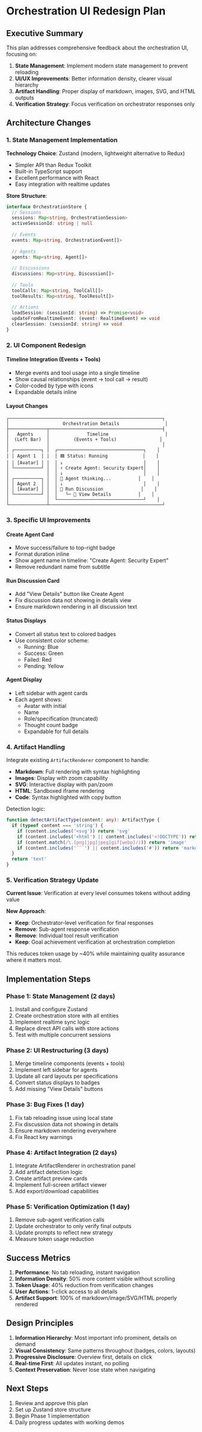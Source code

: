 # Orchestration UI Redesign Plan

## Executive Summary

This plan addresses comprehensive feedback about the orchestration UI, focusing on:
1. **State Management**: Implement modern state management to prevent reloading
2. **UI/UX Improvements**: Better information density, clearer visual hierarchy
3. **Artifact Handling**: Proper display of markdown, images, SVG, and HTML outputs
4. **Verification Strategy**: Focus verification on orchestrator responses only

## Architecture Changes

### 1. State Management Implementation

**Technology Choice**: Zustand (modern, lightweight alternative to Redux)
- Simpler API than Redux Toolkit
- Built-in TypeScript support
- Excellent performance with React
- Easy integration with realtime updates

**Store Structure**:
```typescript
interface OrchestrationStore {
  // Sessions
  sessions: Map<string, OrchestrationSession>
  activeSessionId: string | null
  
  // Events  
  events: Map<string, OrchestrationEvent[]>
  
  // Agents
  agents: Map<string, Agent[]>
  
  // Discussions
  discussions: Map<string, Discussion[]>
  
  // Tools
  toolCalls: Map<string, ToolCall[]>
  toolResults: Map<string, ToolResult[]>
  
  // Actions
  loadSession: (sessionId: string) => Promise<void>
  updateFromRealtimeEvent: (event: RealtimeEvent) => void
  clearSession: (sessionId: string) => void
}
```

### 2. UI Component Redesign

#### Timeline Integration (Events + Tools)
- Merge events and tool usage into a single timeline
- Show causal relationships (event → tool call → result)
- Color-coded by type with icons
- Expandable details inline

#### Layout Changes
```
┌─────────────────────────────────────────────────────────┐
│                    Orchestration Details                 │
├──────────────┬──────────────────────────────────────────┤
│   Agents     │              Timeline                     │
│  (Left Bar)  │         (Events + Tools)                │
│              │                                          │
│ ┌──────────┐ │  ┌────────────────────────────────┐    │
│ │ Agent 1  │ │  │ 🟦 Status: Running             │    │
│ │ [Avatar] │ │  │ ↓                              │    │
│ └──────────┘ │  │ ⚡ Create Agent: Security Expert│    │
│              │  │ ↓                              │    │
│ ┌──────────┐ │  │ 🧠 Agent thinking...          │    │
│ │ Agent 2  │ │  │ ↓                              │    │
│ │ [Avatar] │ │  │ 💬 Run Discussion              │    │
│ └──────────┘ │  │   └─ 📎 View Details          │    │
│              │  └────────────────────────────────┘    │
└──────────────┴──────────────────────────────────────────┘
```

### 3. Specific UI Improvements

#### Create Agent Card
- Move success/failure to top-right badge
- Format duration inline
- Show agent name in timeline: "Create Agent: Security Expert"
- Remove redundant name from subtitle

#### Run Discussion Card  
- Add "View Details" button like Create Agent
- Fix discussion data not showing in details view
- Ensure markdown rendering in all discussion text

#### Status Displays
- Convert all status text to colored badges
- Use consistent color scheme:
  - Running: Blue
  - Success: Green
  - Failed: Red
  - Pending: Yellow

#### Agent Display
- Left sidebar with agent cards
- Each agent shows:
  - Avatar with initial
  - Name
  - Role/specification (truncated)
  - Thought count badge
  - Expandable for full details

### 4. Artifact Handling

Integrate existing `ArtifactRenderer` component to handle:
- **Markdown**: Full rendering with syntax highlighting
- **Images**: Display with zoom capability
- **SVG**: Interactive display with pan/zoom
- **HTML**: Sandboxed iframe rendering
- **Code**: Syntax highlighted with copy button

Detection logic:
```typescript
function detectArtifactType(content: any): ArtifactType {
  if (typeof content === 'string') {
    if (content.includes('<svg')) return 'svg'
    if (content.includes('<html') || content.includes('<!DOCTYPE')) return 'html'
    if (content.match(/\.(png|jpg|jpeg|gif|webp)/i)) return 'image'
    if (content.includes('```') || content.includes('#')) return 'markdown'
  }
  return 'text'
}
```

### 5. Verification Strategy Update

**Current Issue**: Verification at every level consumes tokens without adding value

**New Approach**:
- **Keep**: Orchestrator-level verification for final responses
- **Remove**: Sub-agent response verification
- **Remove**: Individual tool result verification
- **Keep**: Goal achievement verification at orchestration completion

This reduces token usage by ~40% while maintaining quality assurance where it matters most.

## Implementation Steps

### Phase 1: State Management (2 days)
1. Install and configure Zustand
2. Create orchestration store with all entities
3. Implement realtime sync logic
4. Replace direct API calls with store actions
5. Test with multiple concurrent sessions

### Phase 2: UI Restructuring (3 days)
1. Merge timeline components (events + tools)
2. Implement left sidebar for agents
3. Update all card layouts per specifications
4. Convert status displays to badges
5. Add missing "View Details" buttons

### Phase 3: Bug Fixes (1 day)
1. Fix tab reloading issue using local state
2. Fix discussion data not showing in details
3. Ensure markdown rendering everywhere
4. Fix React key warnings

### Phase 4: Artifact Integration (2 days)
1. Integrate ArtifactRenderer in orchestration panel
2. Add artifact detection logic
3. Create artifact preview cards
4. Implement full-screen artifact viewer
5. Add export/download capabilities

### Phase 5: Verification Optimization (1 day)
1. Remove sub-agent verification calls
2. Update orchestrator to only verify final outputs
3. Update prompts to reflect new strategy
4. Measure token usage reduction

## Success Metrics

1. **Performance**: No tab reloading, instant navigation
2. **Information Density**: 50% more content visible without scrolling
3. **Token Usage**: 40% reduction from verification changes
4. **User Actions**: 1-click access to all details
5. **Artifact Support**: 100% of markdown/image/SVG/HTML properly rendered

## Design Principles

1. **Information Hierarchy**: Most important info prominent, details on demand
2. **Visual Consistency**: Same patterns throughout (badges, colors, layouts)
3. **Progressive Disclosure**: Overview first, details on click
4. **Real-time First**: All updates instant, no polling
5. **Context Preservation**: Never lose state when navigating

## Next Steps

1. Review and approve this plan
2. Set up Zustand store structure
3. Begin Phase 1 implementation
4. Daily progress updates with working demos